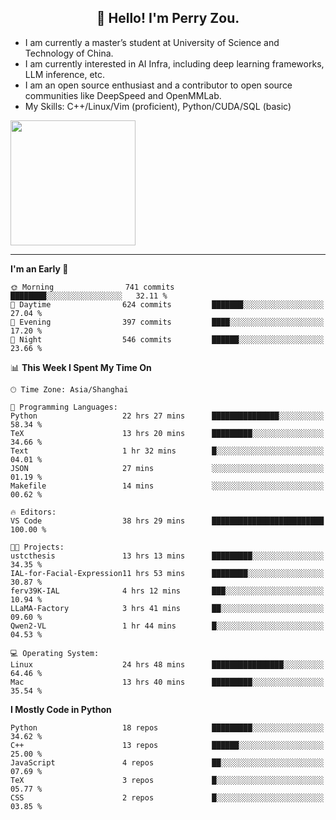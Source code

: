 <h2 align="center">👋 Hello! I'm Perry Zou.</h2>

- I am currently a master’s student at University of Science and Technology of China.
- I am currently interested in AI Infra, including deep learning frameworks, LLM inference, etc.
- I am an open source enthusiast and a contributor to open source communities like DeepSpeed and OpenMMLab.
- My Skills: C++/Linux/Vim (proficient), Python/CUDA/SQL (basic)

<img height=200 align="center" src="https://github-readme-stats.vercel.app/api?username=zonepg" />

-------

<!--START_SECTION:waka-->
**I'm an Early 🐤** 

```text
🌞 Morning                741 commits         ████████░░░░░░░░░░░░░░░░░   32.11 % 
🌆 Daytime                624 commits         ███████░░░░░░░░░░░░░░░░░░   27.04 % 
🌃 Evening                397 commits         ████░░░░░░░░░░░░░░░░░░░░░   17.20 % 
🌙 Night                  546 commits         ██████░░░░░░░░░░░░░░░░░░░   23.66 % 
```


📊 **This Week I Spent My Time On** 

```text
🕑︎ Time Zone: Asia/Shanghai

💬 Programming Languages: 
Python                   22 hrs 27 mins      ███████████████░░░░░░░░░░   58.34 % 
TeX                      13 hrs 20 mins      █████████░░░░░░░░░░░░░░░░   34.66 % 
Text                     1 hr 32 mins        █░░░░░░░░░░░░░░░░░░░░░░░░   04.01 % 
JSON                     27 mins             ░░░░░░░░░░░░░░░░░░░░░░░░░   01.19 % 
Makefile                 14 mins             ░░░░░░░░░░░░░░░░░░░░░░░░░   00.62 % 

🔥 Editors: 
VS Code                  38 hrs 29 mins      █████████████████████████   100.00 % 

🐱‍💻 Projects: 
ustcthesis               13 hrs 13 mins      █████████░░░░░░░░░░░░░░░░   34.35 % 
IAL-for-Facial-Expression11 hrs 53 mins      ████████░░░░░░░░░░░░░░░░░   30.87 % 
ferv39K-IAL              4 hrs 12 mins       ███░░░░░░░░░░░░░░░░░░░░░░   10.94 % 
LLaMA-Factory            3 hrs 41 mins       ██░░░░░░░░░░░░░░░░░░░░░░░   09.60 % 
Qwen2-VL                 1 hr 44 mins        █░░░░░░░░░░░░░░░░░░░░░░░░   04.53 % 

💻 Operating System: 
Linux                    24 hrs 48 mins      ████████████████░░░░░░░░░   64.46 % 
Mac                      13 hrs 40 mins      █████████░░░░░░░░░░░░░░░░   35.54 % 
```

**I Mostly Code in Python** 

```text
Python                   18 repos            █████████░░░░░░░░░░░░░░░░   34.62 % 
C++                      13 repos            ██████░░░░░░░░░░░░░░░░░░░   25.00 % 
JavaScript               4 repos             ██░░░░░░░░░░░░░░░░░░░░░░░   07.69 % 
TeX                      3 repos             █░░░░░░░░░░░░░░░░░░░░░░░░   05.77 % 
CSS                      2 repos             █░░░░░░░░░░░░░░░░░░░░░░░░   03.85 % 
```




<!--END_SECTION:waka-->

